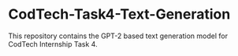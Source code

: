 # CodTech-Task4-Text-Generation
This repository contains the GPT-2 based text generation model for CodTech Internship Task 4.
